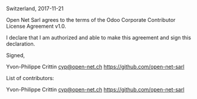 Switzerland, 2017-11-21

Open Net Sarl agrees to the terms of the Odoo Corporate Contributor License
Agreement v1.0.

I declare that I am authorized and able to make this agreement and sign this
declaration.

Signed,

Yvon-Philippe Crittin cyp@open-net.ch https://github.com/open-net-sarl

List of contributors:

Yvon-Philippe Crittin cyp@open-net.ch https://github.com/open-net-sarl

